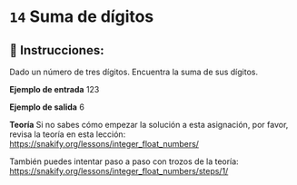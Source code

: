 # `14` Suma de dígitos

## 📝 Instrucciones:

Dado un número de tres dígitos. Encuentra la suma de sus dígitos.

**Ejemplo de entrada**
123

**Ejemplo de salida**
6

**Teoría**
Si no sabes cómo empezar la solución a esta asignación, por favor, revisa la teoría en esta lección:
https://snakify.org/lessons/integer_float_numbers/

También puedes intentar paso a paso con trozos de la teoría:
https://snakify.org/lessons/integer_float_numbers/steps/1/